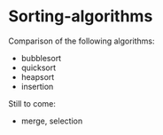 # Sorting-algorithms
Comparison of the following algorithms:
- bubblesort
- quicksort
- heapsort
- insertion

Still to come:
- merge, selection
